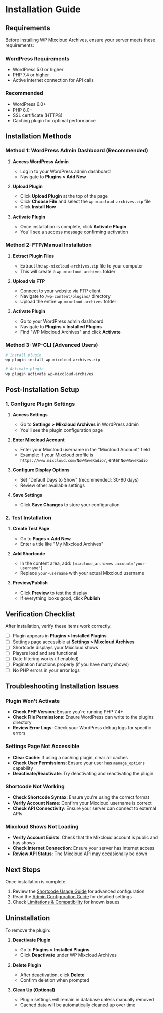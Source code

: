 # Installation Guide

## Requirements

Before installing WP Mixcloud Archives, ensure your server meets these requirements:

### WordPress Requirements
- WordPress 5.0 or higher
- PHP 7.4 or higher
- Active internet connection for API calls

### Recommended
- WordPress 6.0+ 
- PHP 8.0+
- SSL certificate (HTTPS)
- Caching plugin for optimal performance

## Installation Methods

### Method 1: WordPress Admin Dashboard (Recommended)

1. **Access WordPress Admin**
   - Log in to your WordPress admin dashboard
   - Navigate to **Plugins > Add New**

2. **Upload Plugin**
   - Click **Upload Plugin** at the top of the page
   - Click **Choose File** and select the `wp-mixcloud-archives.zip` file
   - Click **Install Now**

3. **Activate Plugin**
   - Once installation is complete, click **Activate Plugin**
   - You'll see a success message confirming activation

### Method 2: FTP/Manual Installation

1. **Extract Plugin Files**
   - Extract the `wp-mixcloud-archives.zip` file to your computer
   - This will create a `wp-mixcloud-archives` folder

2. **Upload via FTP**
   - Connect to your website via FTP client
   - Navigate to `/wp-content/plugins/` directory
   - Upload the entire `wp-mixcloud-archives` folder

3. **Activate Plugin**
   - Go to your WordPress admin dashboard
   - Navigate to **Plugins > Installed Plugins**
   - Find "WP Mixcloud Archives" and click **Activate**

### Method 3: WP-CLI (Advanced Users)

```bash
# Install plugin
wp plugin install wp-mixcloud-archives.zip

# Activate plugin
wp plugin activate wp-mixcloud-archives
```

## Post-Installation Setup

### 1. Configure Plugin Settings

1. **Access Settings**
   - Go to **Settings > Mixcloud Archives** in WordPress admin
   - You'll see the plugin configuration page

2. **Enter Mixcloud Account**
   - Enter your Mixcloud username in the "Mixcloud Account" field
   - Example: If your Mixcloud profile is `https://www.mixcloud.com/NowWaveRadio/`, enter `NowWaveRadio`

3. **Configure Display Options**
   - Set "Default Days to Show" (recommended: 30-90 days)
   - Review other available settings

4. **Save Settings**
   - Click **Save Changes** to store your configuration

### 2. Test Installation

1. **Create Test Page**
   - Go to **Pages > Add New**
   - Enter a title like "My Mixcloud Archives"

2. **Add Shortcode**
   - In the content area, add: `[mixcloud_archives account="your-username"]`
   - Replace `your-username` with your actual Mixcloud username

3. **Preview/Publish**
   - Click **Preview** to test the display
   - If everything looks good, click **Publish**

## Verification Checklist

After installation, verify these items work correctly:

- [ ] Plugin appears in **Plugins > Installed Plugins**
- [ ] Settings page accessible at **Settings > Mixcloud Archives**
- [ ] Shortcode displays your Mixcloud shows
- [ ] Players load and are functional
- [ ] Date filtering works (if enabled)
- [ ] Pagination functions properly (if you have many shows)
- [ ] No PHP errors in your error logs

## Troubleshooting Installation Issues

### Plugin Won't Activate
- **Check PHP Version**: Ensure you're running PHP 7.4+
- **Check File Permissions**: Ensure WordPress can write to the plugins directory
- **Review Error Logs**: Check your WordPress debug logs for specific errors

### Settings Page Not Accessible
- **Clear Cache**: If using a caching plugin, clear all caches
- **Check User Permissions**: Ensure your user has `manage_options` capability
- **Deactivate/Reactivate**: Try deactivating and reactivating the plugin

### Shortcode Not Working
- **Check Shortcode Syntax**: Ensure you're using the correct format
- **Verify Account Name**: Confirm your Mixcloud username is correct
- **Check API Connectivity**: Ensure your server can connect to external APIs

### Mixcloud Shows Not Loading
- **Verify Account Exists**: Check that the Mixcloud account is public and has shows
- **Check Internet Connection**: Ensure your server has internet access
- **Review API Status**: The Mixcloud API may occasionally be down

## Next Steps

Once installation is complete:

1. Review the [Shortcode Usage Guide](shortcode-usage.md) for advanced configuration
2. Read the [Admin Configuration Guide](admin-configuration.md) for detailed settings
3. Check [Limitations & Compatibility](limitations.md) for known issues

## Uninstallation

To remove the plugin:

1. **Deactivate Plugin**
   - Go to **Plugins > Installed Plugins**
   - Click **Deactivate** under WP Mixcloud Archives

2. **Delete Plugin**
   - After deactivation, click **Delete**
   - Confirm deletion when prompted

3. **Clean Up (Optional)**
   - Plugin settings will remain in database unless manually removed
   - Cached data will be automatically cleaned up over time